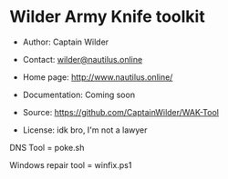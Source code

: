 Wilder Army Knife toolkit
===========================================

* Author:         Captain Wilder
* Contact:        wilder@nautilus.online
* Home page:      http://www.nautilus.online/

* Documentation:  Coming soon
* Source:         https://github.com/CaptainWilder/WAK-Tool
* License:        idk bro, I'm not a lawyer



DNS Tool = poke.sh

Windows repair tool = winfix.ps1
